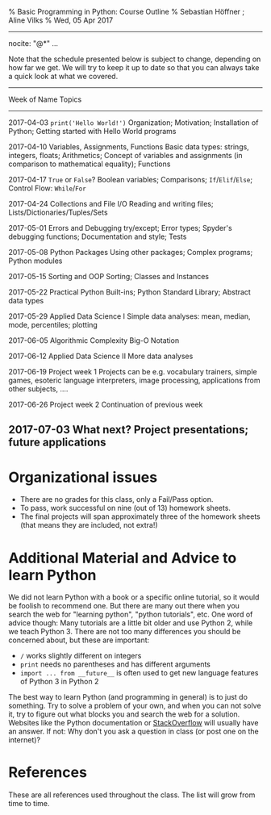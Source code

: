 % Basic Programming in Python: Course Outline
% Sebastian Höffner ; Aline Vilks
% Wed, 05 Apr 2017

---
nocite: "@*"
...

Note that the schedule presented below is subject to change, depending on how far we get. We will try to keep it up to date so that you can always take a quick look at what we covered.

------------------------------------------------------------------------------------------------------
Week of         Name                                Topics
--------------- ----------------------------------- --------------------------------------------------
2017-04-03      `print('Hello World!')`             Organization; Motivation; Installation of Python; Getting started with Hello World programs

2017-04-10      Variables, Assignments, Functions   Basic data types: strings, integers, floats; Arithmetics; Concept of variables and assignments (in comparison to mathematical equality); Functions

2017-04-17      `True` or `False`?                  Boolean variables; Comparisons; `If`/`Elif`/`Else`; Control Flow: `While`/`For`

2017-04-24      Collections and File I/O            Reading and writing files; Lists/Dictionaries/Tuples/Sets

2017-05-01      Errors and Debugging                try/except; Error types; Spyder's debugging functions; Documentation and style; Tests

2017-05-08      Python Packages                     Using other packages; Complex programs; Python modules

2017-05-15      Sorting and OOP                     Sorting; Classes and Instances

2017-05-22      Practical Python                    Built-ins; Python Standard Library; Abstract data types

2017-05-29      Applied Data Science I              Simple data analyses: mean, median, mode, percentiles; plotting

2017-06-05      Algorithmic Complexity              Big-O Notation

2017-06-12      Applied Data Science II             More data analyses

2017-06-19      Project week 1                      Projects can be e.g. vocabulary trainers, simple games, esoteric language interpreters, image processing, applications from other subjects, ....

2017-06-26      Project week 2                      Continuation of previous week

2017-07-03      What next?                          Project presentations; future applications
------------------------------------------------------------------------------------------------------


# Organizational issues

- There are no grades for this class, only a Fail/Pass option.
- To pass, work successful on nine (out of 13) homework sheets.
- The final projects will span approximately three of the homework sheets (that
  means they are included, not extra!)


# Additional Material and Advice to learn Python

We did not learn Python with a book or a specific online tutorial, so it would
be foolish to recommend one. But there are many out there when you search the
web for "learning python", "python tutorials", etc.
One word of advice though: Many tutorials are a little bit older and use
Python 2, while we teach Python 3. There are not too many differences you
should be concerned about, but these are important:

- `/` works slightly different on integers
- `print` needs no parentheses and has different arguments
- `import ... from __future__` is often used to get new language features of
  Python 3 in Python 2

The best way to learn Python (and programming in general) is to just do
something. Try to solve a problem of your own, and when you can not solve it,
try to figure out what blocks you and search the web for a solution. Websites
like the Python documentation or [StackOverflow](https://stackoverflow.com/)
will usually have an answer. If not: Why don't you ask a question in class (or
post one on the internet)?


# References

These are all references used throughout the class. The list will grow from
time to time.

